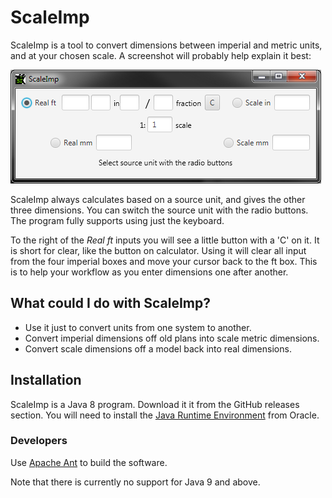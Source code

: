 # ScaleImp
ScaleImp is a tool to convert dimensions between imperial and metric units, and at your chosen scale. A screenshot will probably help explain it best:

![](Screenshot.png)

ScaleImp always calculates based on a source unit, and gives the other three dimensions. You can switch the source unit with the radio buttons. The program fully supports using just the keyboard.

To the right of the *Real ft* inputs you will see a little button with a 'C' on it. It is short for clear, like the button on calculator. Using it will clear all input from the four imperial boxes and move your cursor back to the ft box. This is to help your workflow as you enter dimensions one after another.

## What could I do with ScaleImp?

- Use it just to convert units from one system to another.
- Convert imperial dimensions off old plans into scale metric dimensions.
- Convert scale dimensions off a model back into real dimensions.

 

## Installation
ScaleImp is a Java 8 program. Download it it from the GitHub releases section. You will need to install the
[Java Runtime Environment](https://www.oracle.com/java/technologies/javase-jre8-downloads.html) from Oracle.

### Developers

Use [Apache Ant](https://ant.apache.org/) to build the software.

Note that there is currently no support for Java 9 and above.